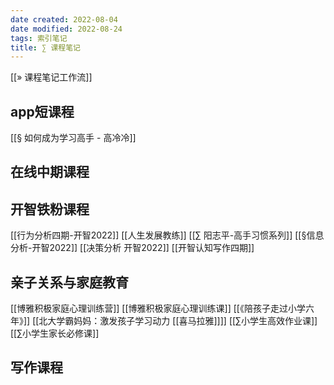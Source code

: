 ```yaml
---
date created: 2022-08-04
date modified: 2022-08-24
tags: 索引笔记
title: ∑ 课程笔记
---
```


[[» 课程笔记工作流]]



## app短课程

[[§ 如何成为学习高手 - 高冷冷]]



## 在线中期课程


## 开智铁粉课程

[[行为分析四期-开智2022]]
[[人生发展教练]]
[[∑ 阳志平-高手习惯系列]]
[[§信息分析-开智2022]]
[[决策分析 开智2022]]
[[开智认知写作四期]]


## 亲子关系与家庭教育

[[博雅积极家庭心理训练营]]
[[博雅积极家庭心理训练课]]
[[《陪孩子走过小学六年》]] [[北大学霸妈妈：激发孩子学习动力 [[喜马拉雅]]]]
[[∑小学生高效作业课]]
[[∑小学生家长必修课]]


## 写作课程

